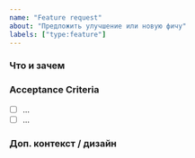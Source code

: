 ```yaml
---
name: "Feature request"
about: "Предложить улучшение или новую фичу"
labels: ["type:feature"]
---
```

### Что и зачем
<!-- Кратко опишите проблему или требуемую возможность. -->

### Acceptance Criteria
- [ ] ...
- [ ] ...

### Доп. контекст / дизайн
